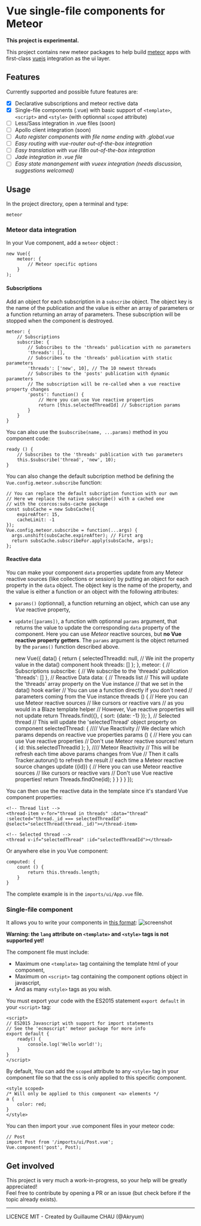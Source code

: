# Vue single-file components for Meteor

**This project is experimental.**

This project contains new meteor packages to help build [meteor](http://meteor.com/) apps with first-class [vuejs](http://vuejs.org/) integration as the ui layer.

## Features

Currently supported and possible future features are:

 - [x] Declarative subscriptions and meteor rective data
 - [x] Single-file components (.vue) with basic support of `<template>`, `<script>` and `<style>` (with optionnal `scoped` attribute)
 - [ ] Less/Sass integration in .vue files (soon)
 - [ ] Apollo client integration (soon)
 - [ ] *Auto register components with file name ending with .global.vue*
 - [ ] *Easy routing with vue-router out-of-the-box integration*
 - [ ] *Easy translation with vue i18n out-of-the-box integration*
 - [ ] *Jade integration in .vue file*
 - [ ] *Easy state manangement with vueex integration (needs discussion, suggestions welcomed)*

## Usage

In the project directory, open a terminal and type:


    meteor

### Meteor data integration

In your Vue component, add a `meteor` object :


    new Vue({
        meteor: {
            // Meteor specific options
        }
    );

#### Subscriptions

Add an object for each subscription in a `subscribe` object. The object key is the name of the publication and the value is either an array of parameters or a function returning an array of parameters. These subscription will be stopped when the component is destroyed.

    meteor: {
        // Subscriptions
        subscribe: {
            // Subscribes to the 'threads' publication with no parameters
            'threads': [],
            // Subscribes to the 'threads' publication with static parameters
            'threads': ['new', 10], // The 10 newest threads
            // Subscribes to the 'posts' publication with dynamic parameters
            // The subscription will be re-called when a vue reactive property changes
            'posts': function() {
                // Here you can use Vue reactive properties
                return [this.selectedThreadId] // Subscription params
            }
        }
    }

You can also use the `$subscribe(name, ...params)` method in you component code:


    ready () {
        // Subscribes to the 'threads' publication with two parameters
        this.$subscribe('thread', 'new', 10);
    }

You can also change the default subcription method be defining the `Vue.config.meteor.subscribe` function:


    // You can replace the default subcription function with our own
    // Here we replace the native subscribe() with a cached one
    // with the ccorcos:subs-cache package
    const subsCache = new SubsCache({
        expireAfter: 15,
        cacheLimit: -1
    });
    Vue.config.meteor.subscribe = function(...args) {
      args.unshift(subsCache.expireAfter); // First arg
      return subsCache.subscribeFor.apply(subsCache, args);
    };

#### Reactive data

You can make your component `data` properties update from any Meteor reactive sources (like collections or session) by putting an object for each property in the `data` object. The object key is the name of the property, and the value is either a function or an object with the following attributes:

 - `params()` (optionnal), a function returning an object, which can use any *Vue* reactive property,
 - `update([params])`, a function with optionnal `params` argument, that returns the value to update the corresponding `data` property of the component. Here you can use *Meteor* reactive sources, but **no Vue reactive property getters**. The `params` argument is the object returned by the `params()` function described above.


    new Vue({
        data() {
            return {
                selectedThreadId: null,
                // We init the property value in the data() component hook
                threads: []
            };
        },
        meteor: {
            // Subscriptions
            subscribe: {
                // We subscribe to the 'threads' publication
                'threads': []
            },
            // Reactive Data
            data: {
                // Threads list
                // This will update the 'threads' array property on the Vue instance
                // that we set in the data() hook earlier
                // You can use a function directly if you don't need
                // parameters coming from the Vue instance
                threads () {
                    // Here you can use Meteor reactive sources
                    // like cursors or reactive vars
                    // as you would in a Blaze template helper
                    // However, Vue reactive properties will not update
                    return Threads.find({}, {
                        sort: {date: -1}
                    });
                },
                // Selected thread
                // This will update the 'selectedThread' object property on component
                selectedThread: {
                    //// Vue Reactivity
                    // We declare which params depends on reactive vue properties
                    params () {
                        // Here you can use Vue reactive properties
                        // Don't use Meteor reactive sources!
                        return {
                            id: this.selectedThreadId
                        };
                    },
                    //// Meteor Reactivity
                    // This will be refresh each time above params changes from Vue
                    // Then it calls Tracker.autorun() to refresh the result
                    // each time a Meteor reactive source changes
                    update ({id}) {
                        // Here you can use Meteor reactive sources
                        // like cursors or reactive vars
                        // Don't use Vue reactive properties!
                        return Threads.findOne(id);
                    }
                }
            }
        }
    });

You can then use the reactive data in the template since it's standard Vue component properties:


    <!-- Thread list -->
    <thread-item v-for="thread in threads" :data="thread" :selected="thread._id === selectedThreadId" @select="selectThread(thread._id)"></thread-item>

    <!-- Selected thread -->
    <thread v-if="selectedThread" :id="selectedThreadId"></thread>

Or anywhere else in you Vue component:

    computed: {
        count () {
            return this.threads.length;
        }
    }

The complete example is in the `imports/ui/App.vue` file.

### Single-file component

It allows you to write your components in [this format](https://vuejs.org/guide/application.html#Single-File-Components):
![screenshot](http://blog.evanyou.me/images/vue-component.png)

**Warning: the `lang` attribute on `<template>` and `<style>` tags is not supported yet!**

The component file must include:

 - Maximum one `<template>` tag containing the template html of your component,
 - Maximum on `<script>` tag containing the component options object in javascript,
 - And as many `<style>` tags as you wish.

You must export your code with the ES2015 statement `export default` in your `<script>` tag:


    <script>
    // ES2015 Javascript with support for import statements
    // See the 'ecmascript' meteor package for more info
    export default {
        ready() {
            console.log('Hello world!');
        }
    }
    </script>

By default, You can add the `scoped` attribute to any `<style>` tag in your component file so that the css is only applied to this specific component.


    <style scoped>
    /* Will only be applied to this component <a> elements */
    a {
        color: red;
    }
    </style>


You can then import your .vue component files in your meteor code:


    // Post
    import Post from '/imports/ui/Post.vue';
    Vue.component('post', Post);


## Get involved

This project is very much a work-in-progress, so your help will be greatly appreciated!  
Feel free to contribute by opening a PR or an issue (but check before if the topic already exists).

---

LICENCE MIT - Created by Guillaume CHAU (@Akryum)
